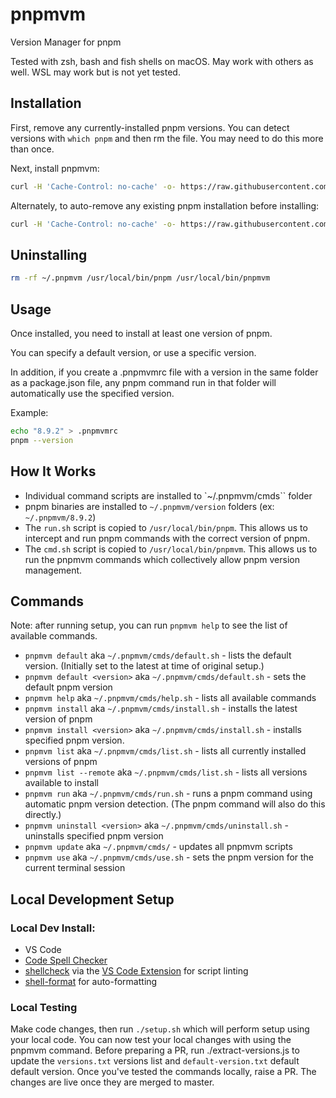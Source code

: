 # pnpmvm
Version Manager for pnpm

Tested with zsh, bash and fish shells on macOS. May work with others as well. WSL may work but is not yet tested.

## Installation

First, remove any currently-installed pnpm versions. You can detect versions with `which pnpm` and then rm the file. You may need to do this more than once.

Next, install pnpmvm:
```sh
curl -H 'Cache-Control: no-cache' -o- https://raw.githubusercontent.com/pkg-mgr/pnpmvm/main/setup.sh | bash
```

Alternately, to auto-remove any existing pnpm installation before installing:
```sh
curl -H 'Cache-Control: no-cache' -o- https://raw.githubusercontent.com/pkg-mgr/pnpmvm/main/setup.sh | NUKE_PNPM=1 bash
```

## Uninstalling

```sh
rm -rf ~/.pnpmvm /usr/local/bin/pnpm /usr/local/bin/pnpmvm
```

## Usage

Once installed, you need to install at least one version of pnpm.

You can specify a default version, or use a specific version.

In addition, if you create a .pnpmvmrc file with a version in the same folder as a package.json file, any pnpm command run in that folder will automatically use the specified version.

Example:
```sh
echo "8.9.2" > .pnpmvmrc
pnpm --version
```

## How It Works
* Individual command scripts are installed to `~/.pnpmvm/cmds`` folder
* pnpm binaries are installed to `~/.pnpmvm/version` folders (ex: `~/.pnpmvm/8.9.2`)
* The `run.sh` script is copied to `/usr/local/bin/pnpm`. This allows us to intercept and run pnpm commands with the correct version of pnpm.
* The `cmd.sh` script is copied to `/usr/local/bin/pnpmvm`. This allows us to run the pnpmvm commands which collectively allow pnpm version management.

## Commands
Note: after running setup, you can run `pnpmvm help` to see the list of available commands.
* `pnpmvm default` aka `~/.pnpmvm/cmds/default.sh` - lists the default version. (Initially set to the latest at time of original setup.)
* `pnpmvm default <version>` aka `~/.pnpmvm/cmds/default.sh` - sets the default pnpm version
* `pnpmvm help` aka `~/.pnpmvm/cmds/help.sh` - lists all available commands
* `pnpmvm install` aka `~/.pnpmvm/cmds/install.sh` - installs the latest version of pnpm
* `pnpmvm install <version>` aka `~/.pnpmvm/cmds/install.sh` - installs specified pnpm version.
* `pnpmvm list` aka `~/.pnpmvm/cmds/list.sh` - lists all currently installed versions of pnpm
* `pnpmvm list --remote` aka `~/.pnpmvm/cmds/list.sh` - lists all versions available to install
* `pnpmvm run` aka `~/.pnpmvm/cmds/run.sh` - runs a pnpm command using automatic pnpm version detection. (The pnpm command will also do this directly.)
* `pnpmvm uninstall <version>` aka `~/.pnpmvm/cmds/uninstall.sh` - uninstalls specified pnpm version
* `pnpmvm update` aka `~/.pnpmvm/cmds/` - updates all pnpmvm scripts
* `pnpmvm use` aka `~/.pnpmvm/cmds/use.sh` - sets the pnpm version for the current terminal session

## Local Development Setup
### Local Dev Install:
* VS Code
* [Code Spell Checker](https://marketplace.visualstudio.com/items?itemName=streetsidesoftware.code-spell-checker)
* [shellcheck](https://github.com/koalaman/shellcheck) via the [VS Code Extension](https://marketplace.visualstudio.com/items?itemName=timonwong.shellcheck) for script linting
* [shell-format](https://marketplace.visualstudio.com/items?itemName=foxundermoon.shell-format) for auto-formatting

### Local Testing
Make code changes, then run `./setup.sh` which will perform setup using your local code. You can now test your local changes with using the pnpmvm command.
Before preparing a PR, run ./extract-versions.js to update the `versions.txt` versions list and `default-version.txt` default default version.
Once you've tested the commands locally, raise a PR. The changes are live once they are merged to master.
